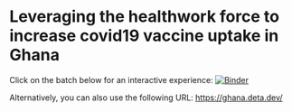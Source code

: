 # Leveraging the healthwork force to increase covid19 vaccine uptake in Ghana 

Click on the batch below for an interactive experience: 
[![Binder](https://mybinder.org/badge_logo.svg)](https://mybinder.org/v2/gh/gloriamacia/ghana/HEAD?urlpath=voila%2Frender%2Fmap.ipynb)

Alternatively, you can also use the following URL: https://ghana.deta.dev/